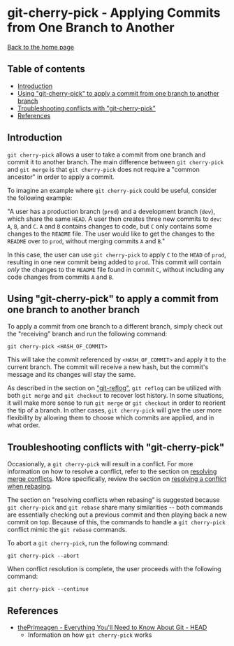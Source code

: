 # git-cherry-pick - Applying Commits from One Branch to Another

[Back to the home page](../README.md)

## Table of contents

- [Introduction](#introduction)
- [Using "git-cherry-pick" to apply a commit from one branch to another branch](#using-git-cherry-pick-to-apply-a-commit-from-one-branch-to-another-branch)
- [Troubleshooting conflicts with "git-cherry-pick"](#troubleshooting-conflicts-with-git-cherry-pick)
- [References](#references)

## Introduction

`git cherry-pick` allows a user to take a commit from one branch and commit it to another branch. The main difference between `git cherry-pick` and `git merge` is that `git cherry-pick` does not require a "common ancestor" in order to apply a commit.

To imagine an example where `git cherry-pick` could be useful, consider the following example:

"A user has a production branch (`prod`) and a development branch (`dev`), which share the same `HEAD`. A user then creates three new commits to `dev`: `A`, `B`, and `C`. `A` and `B` contains changes to code, but `C` only contains some changes to the `README` file. The user would like to get the changes to the `README` over to `prod`, without merging commits `A` and `B`."

In this case, the user can use `git cherry-pick` to apply `C` to the `HEAD` of `prod`, resulting in one new commit being added to `prod`. This commit will contain *only* the changes to the `README` file found in commit `C`, without including any code changes from commits `A` and `B`.

## Using "git-cherry-pick" to apply a commit from one branch to another branch

To apply a commit from one branch to a different branch, simply check out the "receiving" branch and run the following command:

```
git cherry-pick <HASH_OF_COMMIT>
```

This will take the commit referenced by `<HASH_OF_COMMIT>` and apply it to the current branch. The commit will receive a new hash, but the commit's message and its changes will stay the same.

As described in the section on ["git-reflog"](git-reflog.md), `git reflog` can be utilized with both `git merge` and `git checkout` to recover lost history. In some situations, it will make more sense to run `git merge` or `git checkout` in order to reorient the tip of a branch. In other cases, `git cherry-pick` will give the user more flexibility by allowing them to choose which commits are applied, and in what order.

## Troubleshooting conflicts with "git-cherry-pick"

Occasionally, a `git cherry-pick` will result in a conflict. For more information on how to resolve a conflict, refer to the section on [resolving merge conflicts](resolving-merge-conflicts.md). More specifically, review the section on [resolving a conflict when rebasing](resolving-merge-conflicts.md#resolving-a-conflict-when-rebasing).

The section on "resolving conflicts when rebasing" is suggested because `git cherry-pick` and `git rebase` share many similarities -- both commands are essentially checking out a previous commit and then playing back a new commit on top. Because of this, the commands to handle a `git cherry-pick` conflict mimic the `git rebase` commands.

To abort a `git cherry-pick`, run the following command:

```
git cherry-pick --abort
```

When conflict resolution is complete, the user proceeds with the following command:

```
git cherry-pick --continue
```

## References

- [thePrimeagen - Everything You'll Need to Know About Git - HEAD](https://theprimeagen.github.io/fem-git/lessons/branches-merges-and-more/head)
    - Information on how `git cherry-pick` works
